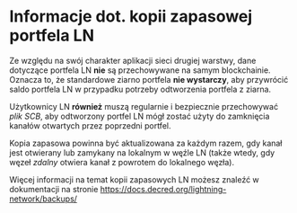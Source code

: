 # Informacje dot. kopii zapasowej portfela LN

Ze względu na swój charakter aplikacji sieci drugiej warstwy, dane dotyczące portfela LN **nie** są
przechowywane na samym blockchainie. Oznacza to, że standardowe ziarno portfela
**nie wystarczy**, aby przywrócić saldo portfela LN w przypadku potrzeby odtworzenia portfela z ziarna.

Użytkownicy LN **również** muszą regularnie i bezpiecznie przechowywać  _plik SCB_, aby
odtworzony portfel LN mógł zostać użyty do zamknięcia kanałów otwartych przez
poprzedni portfel.

Kopia zapasowa powinna być aktualizowana za każdym razem, gdy kanał jest otwierany lub zamykany na
lokalnym w węźle LN (także wtedy, gdy węzeł _zdalny_ otwiera kanał z powrotem do lokalnego
węzła).

Więcej informacji na temat kopii zapasowych LN możesz znaleźć w dokumentacji na stronie
https://docs.decred.org/lightning-network/backups/
